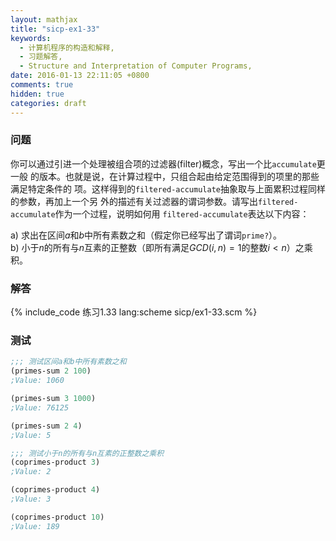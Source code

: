 ```yaml
---
layout: mathjax
title: "sicp-ex1-33"
keywords:
  - 计算机程序的构造和解释,
  - 习题解答,
  - Structure and Interpretation of Computer Programs,
date: 2016-01-13 22:11:05 +0800
comments: true
hidden: true
categories: draft
---
```


### 问题

你可以通过引进一个处理被组合项的过滤器(filter)概念，写出一个比`accumulate`更一般
的版本。也就是说，在计算过程中，只组合起由给定范围得到的项里的那些满足特定条件的
项。这样得到的`filtered-accumulate`抽象取与上面累积过程同样的参数，再加上一个另
外的描述有关过滤器的谓词参数。请写出`filtered-accumulate`作为一个过程，说明如何用
`filtered-accumulate`表达以下内容：

a) 求出在区间$a$和$b$中所有素数之和（假定你已经写出了谓词`prime?`）。      
b) 小于$n$的所有与$n$互素的正整数（即所有满足$GCD(i,n) = 1$的整数$i<n$）之乘积。

### 解答

{% include_code 练习1.33 lang:scheme sicp/ex1-33.scm %}

### 测试

``` scheme
;;; 测试区间a和b中所有素数之和
(primes-sum 2 100)
;Value: 1060

(primes-sum 3 1000)
;Value: 76125

(primes-sum 2 4)
;Value: 5

;;; 测试小于n的所有与n互素的正整数之乘积
(coprimes-product 3)
;Value: 2

(coprimes-product 4)
;Value: 3

(coprimes-product 10)
;Value: 189
```
